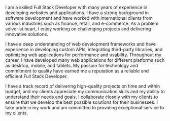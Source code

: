 I am a skilled Full Stack Developer with many years of experience in developing websites and applications. I have a strong background in software development and have worked with international clients from various industries such as finance, retail, and e-commerce. As a problem solver at heart, I enjoy working on challenging projects and delivering innovative solutions.

I have a deep understanding of web development frameworks and have experience in developing custom APIs, integrating third-party libraries, and optimizing web applications for performance and usability. Throughout my career, I have developed many web applications for different platforms such as desktop, mobile, and tablets. My passion for technology and commitment to quality have earned me a reputation as a reliable and efficient Full Stack Developer.

I have a track record of delivering high-quality projects on time and within budget, and my clients appreciate my communication skills and my ability to understand their needs and goals. I collaborate closely with my clients to ensure that we develop the best possible solutions for their businesses. I take pride in my work and am committed to providing exceptional service to my clients.
